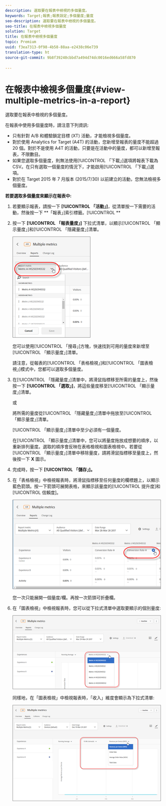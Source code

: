 ```yaml
---
description: 選取要在報表中檢視的多個量度。
keywords: Target;報表;報表設定;多個量度;量度
seo-description: 選取要在報表中檢視的多個量度。
seo-title: 在報表中檢視多個量度
solution: Target
title: 在報表中檢視多個量度
topic: Premium
uuid: f3ea7313-0f98-4b58-88aa-e2438c06e739
translation-type: ht
source-git-commit: 9b8f39240cbbd7a494d74dc0016ed666a58fd870

---
```



# 在報表中檢視多個量度{#view-multiple-metrics-in-a-report}

選取要在報表中檢視的多個量度。

在報表中使用多個量度時，請注意下列資訊:

* 只有針對 A/B 和體驗鎖定目標 (XT) 活動，才能檢視多個量度。
* 對於使用 Analytics for Target (A4T) 的活動，您新增至報表的量度不能超過 20 個。對於不是使用 A4T 的活動，只要是在活動中的量度，都可以新增至報表，不限數目。
* 如果您選取多個量度，則無法使用[!UICONTROL 「下載」]選項將報表下載為 CSV。在只有選取一個量度的情況下，才能啟用[!UICONTROL 「下載」]選項。
* 對於在 Target 2015 年 7 月版本 (2015/7/30) 以前建立的活動，您無法檢視多個量度。

**若要選取多個量度來顯示在報表中:**

1. 若要顯示報表，請按一下 **[!UICONTROL 「活動」]**，從清單按一下需要的活動，然後按一下 **「報表」]索引標籤。[!UICONTROL **
1. 按一下 **[!UICONTROL 「報表量度」]** 下拉式清單，以顯示[!UICONTROL 「顯示量度」]和[!UICONTROL 「隱藏量度」]清單。

   ![](assets/multiple_metrics.png)

   您可以使用[!UICONTROL 「搜尋」]方塊，快速找到可用的量度來新增至[!UICONTROL 「顯示量度」]清單。

   請注意，從報表的[!UICONTROL 「表格檢視」]和[!UICONTROL 「圖表檢視」]模式中，您都可以選取多個量度。

1. 在[!UICONTROL 「隱藏量度」]清單中，將滑鼠指標移至所需的量度上，然後按一下 **[!UICONTROL 「選取」]**，將這些量度移至[!UICONTROL 「顯示量度」]清單。

   或

   將所需的量度從[!UICONTROL 「隱藏量度」]清單中拖放至[!UICONTROL 「顯示量度」]清單。

   [!UICONTROL 「顯示量度」]清單中至少必須有一個量度。

   在[!UICONTROL 「顯示量度」]清單中，您可以將量度拖放成想要的順序，以重新排列量度。選取的順序會反映在表格檢視和圖表檢視中。若要從[!UICONTROL 「顯示量度」]清單中移除量度，請將滑鼠指標移至量度上，然後按一下 **X** 圖示。

1. 完成時，按一下 **[!UICONTROL 「儲存」]。**
1. 在「表格檢視」中檢視報表時，將滑鼠指標移至任何量度的欄標題上，以顯示藍色箭頭。按一下箭頭可展開表格，來顯示該量度的[!UICONTROL 提升度]和[!UICONTROL 信賴度]。

   ![](assets/multiple_metrics_table.png)

   您一次只能展開一個量度/欄。再按一次箭頭可折疊欄。

1. 在「圖表檢視」中檢視報表時，您可以從下拉式清單中選取要顯示的個別量度:

   ![](assets/multiple_metrics_graph.png)

   同樣地，在「圖表檢視」中檢視報表時，「收入」維度會顯示為下拉式清單:

   ![](assets/muttiple_revenue.png)

